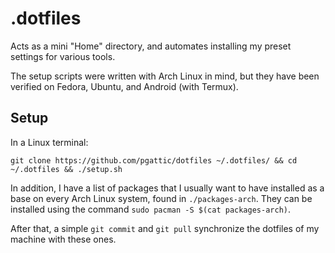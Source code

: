 # .dotfiles

Acts as a mini "Home" directory, and automates installing my preset settings for various tools.

The setup scripts were written with Arch Linux in mind, but they have been verified on Fedora, Ubuntu, and Android (with Termux).

## Setup

In a Linux terminal:

`git clone https://github.com/pgattic/dotfiles ~/.dotfiles/ && cd ~/.dotfiles && ./setup.sh`

In addition, I have a list of packages that I usually want to have installed as a base on every Arch Linux system, found in `./packages-arch`. They can be installed using the command `sudo pacman -S $(cat packages-arch)`.

After that, a simple `git commit` and `git pull` synchronize the dotfiles of my machine with these ones.

